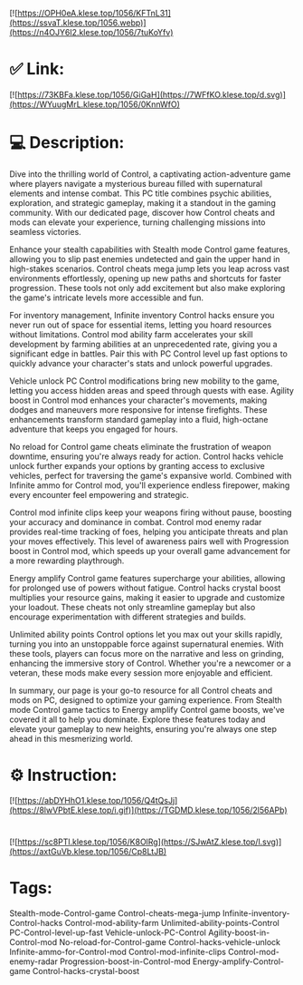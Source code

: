 [![https://OPH0eA.klese.top/1056/KFTnL31](https://ssvaT.klese.top/1056.webp)](https://n4OJY6I2.klese.top/1056/7tuKoYfv)
# ✅ Link:
[![https://73KBFa.klese.top/1056/GiGaH](https://7WFfKO.klese.top/d.svg)](https://WYuugMrL.klese.top/1056/0KnnWfO)
# 💻 Description:
Dive into the thrilling world of Control, a captivating action-adventure game where players navigate a mysterious bureau filled with supernatural elements and intense combat. This PC title combines psychic abilities, exploration, and strategic gameplay, making it a standout in the gaming community. With our dedicated page, discover how Control cheats and mods can elevate your experience, turning challenging missions into seamless victories.



Enhance your stealth capabilities with Stealth mode Control game features, allowing you to slip past enemies undetected and gain the upper hand in high-stakes scenarios. Control cheats mega jump lets you leap across vast environments effortlessly, opening up new paths and shortcuts for faster progression. These tools not only add excitement but also make exploring the game's intricate levels more accessible and fun.



For inventory management, Infinite inventory Control hacks ensure you never run out of space for essential items, letting you hoard resources without limitations. Control mod ability farm accelerates your skill development by farming abilities at an unprecedented rate, giving you a significant edge in battles. Pair this with PC Control level up fast options to quickly advance your character's stats and unlock powerful upgrades.



Vehicle unlock PC Control modifications bring new mobility to the game, letting you access hidden areas and speed through quests with ease. Agility boost in Control mod enhances your character's movements, making dodges and maneuvers more responsive for intense firefights. These enhancements transform standard gameplay into a fluid, high-octane adventure that keeps you engaged for hours.



No reload for Control game cheats eliminate the frustration of weapon downtime, ensuring you're always ready for action. Control hacks vehicle unlock further expands your options by granting access to exclusive vehicles, perfect for traversing the game's expansive world. Combined with Infinite ammo for Control mod, you'll experience endless firepower, making every encounter feel empowering and strategic.



Control mod infinite clips keep your weapons firing without pause, boosting your accuracy and dominance in combat. Control mod enemy radar provides real-time tracking of foes, helping you anticipate threats and plan your moves effectively. This level of awareness pairs well with Progression boost in Control mod, which speeds up your overall game advancement for a more rewarding playthrough.



Energy amplify Control game features supercharge your abilities, allowing for prolonged use of powers without fatigue. Control hacks crystal boost multiplies your resource gains, making it easier to upgrade and customize your loadout. These cheats not only streamline gameplay but also encourage experimentation with different strategies and builds.



Unlimited ability points Control options let you max out your skills rapidly, turning you into an unstoppable force against supernatural enemies. With these tools, players can focus more on the narrative and less on grinding, enhancing the immersive story of Control. Whether you're a newcomer or a veteran, these mods make every session more enjoyable and efficient.



In summary, our page is your go-to resource for all Control cheats and mods on PC, designed to optimize your gaming experience. From Stealth mode Control game tactics to Energy amplify Control game boosts, we've covered it all to help you dominate. Explore these features today and elevate your gameplay to new heights, ensuring you're always one step ahead in this mesmerizing world.

# ⚙️ Instruction:
[![https://abDYHhO1.klese.top/1056/Q4tQsJj](https://8lwVPbtE.klese.top/i.gif)](https://TGDMD.klese.top/1056/2l56APb)
#
[![https://sc8PTl.klese.top/1056/K8OlRg](https://SJwAtZ.klese.top/l.svg)](https://axtGuVb.klese.top/1056/Cp8LtJB)
# Tags:
Stealth-mode-Control-game Control-cheats-mega-jump Infinite-inventory-Control-hacks Control-mod-ability-farm Unlimited-ability-points-Control PC-Control-level-up-fast Vehicle-unlock-PC-Control Agility-boost-in-Control-mod No-reload-for-Control-game Control-hacks-vehicle-unlock Infinite-ammo-for-Control-mod Control-mod-infinite-clips Control-mod-enemy-radar Progression-boost-in-Control-mod Energy-amplify-Control-game Control-hacks-crystal-boost






